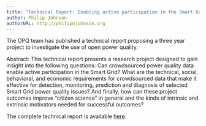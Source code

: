 ```yaml
---
title: "Technical Report: Enabling active participation in the Smart Grid through crowdsourced power quality data"
author: Philip Johnson
authorURL: http://philipmjohnson.org
---
```


The OPQ team has published a technical report proposing a three year project to investigate the use of open power quality.
 
Abstract: This technical report presents a research project designed to gain insight into the following questions: Can crowdsourced power quality data enable active participation in the Smart Grid? What are the technical, social, behavioral, and economic requirements for crowdsourced data that make it effective for detection, monitoring, prediction and diagnosis of selected Smart Grid power quality issues? And finally, how can these project outcomes improve “citizen science” in general and the kinds of intrinsic and extrinsic motivators needed for successful outcomes?

The complete technical report is available [here](http://csdl.ics.hawaii.edu/techreports/2014/14-01/14-01.pdf).

